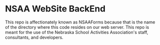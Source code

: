 # NSAA WebSite BackEnd
This repo is affectionately known as NSAAForms because that is the name of the directory where this code resides on our web server.
This repo is meant for the use of the Nebraska School Activities Association's staff, consultants, and developers.
